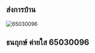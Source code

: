  ## ส่งการบ้าน
![65030096](https://github.com/ThanaloekKaisai/03376836-OOP-2566-Week-04/assets/144195683/20f1176d-a306-4ce0-a3bb-d91b329101f0)
 ## ธนฤกษ์ ค่ายใส 65030096
